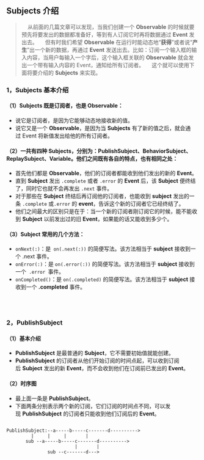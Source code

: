 ## Subjects 介绍

>     从前面的几篇文章可以发现，当我们创建一个 **Observable** 的时候就要预先将要发出的数据都准备好，等到有人订阅它时再将数据通过 **Event** 发出去。
>     但有时我们希望 **Observable** 在运行时能动态地“**获得**”或者说“**产生**”出一个新的数据，再通过 **Event** 发送出去。比如：订阅一个输入框的输入内容，当用户每输入一个字后，这个输入框关联的 **Observable** 就会发出一个带有输入内容的 Event，通知给所有订阅者。
>     这个就可以使用下面将要介绍的 **Subjects** 来实现。

### 1，Subjects 基本介绍
#### （1）Subjects 既是订阅者，也是 Observable：

* 说它是订阅者，是因为它能够动态地接收新的值。
* 说它又是一个 **Observable**，是因为当 **Subjects** 有了新的值之后，就会通过 Event 将新值发出给他的所有订阅者。

#### （2）一共有四种 **Subjects**，分别为：**PublishSubject**、**BehaviorSubject**、**ReplaySubject**、**Variable**。他们之间既有各自的特点，也有相同之处：	
* 首先他们都是 **Observable**，他们的订阅者都能收到他们发出的新的 **Event**。
* 直到 **Subject** 发出 `.complete` 或者 `.error` 的 **Event** 后，该 **Subject** 便终结了，同时它也就不会再发出 `.next` 事件。
* 对于那些在 **Subject** 终结后再订阅他的订阅者，也能收到 **subject** 发出的一条 `.complete` 或`.error` 的 **event**，告诉这个新的订阅者它已经终结了。
* 他们之间最大的区别只是在于：当一个新的订阅者刚订阅它的时候，能不能收到 **Subject** 以前发出过的旧 **Event**，如果能的话又能收到多少个。

#### （3）Subject 常用的几个方法：
* `onNext(:)`：是` on(.next(:))` 的简便写法。该方法相当于 **subject** 接收到一个 .next 事件。
* `onError(:)`：是 `on(.error(:))` 的简便写法。该方法相当于 **subject** 接收到一个` .error `事件。
* `onCompleted()`：是 `on(.completed)` 的简便写法。该方法相当于 **subject** 接收到一个 **.completed** 事件。

<br><br>
### 2，PublishSubject
#### （1）基本介绍
* **PublishSubject** 是最普通的 **Subject**，它不需要初始值就能创建。
* **PublishSubject** 的订阅者从他们开始订阅的时间点起，可以收到订阅后 **Subject** 发出的新 **Event**，而不会收到他们在订阅前已发出的 **Event**。

#### （2）时序图
* 最上面一条是 **PublishSubject**。
* 下面两条分别表示两个新的订阅，它们订阅的时间点不同，可以发现 **PublishSubject** 的订阅者只能收到他们订阅后的 **Event**。


```

PublishSubject:--a-----b-----c-------d---------->
		 |     |     |       |
	   sub --a-----b-----c-------d---------->
	                     |       |
		       sub --c-------d--->
			    
```


 


